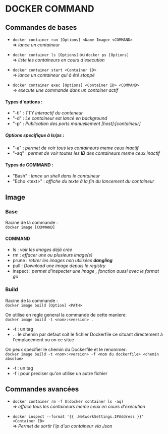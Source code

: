 # DOCKER COMMAND

## Commandes de bases
  * ```docker container run [Options] <Name Image> <COMMAND> ```  
  => _lance un containeur_  
  
  * ```docker container ls [Options]``` ou ```docker ps [Options]```   
  => _liste les containeurs en cours d'execution_
  
  * ```docker container start <Container ID>```  
  => _lance un containeur qui à été stoppé_
  
  * ```docker container exec [Options] <Container ID> <COMMAND> ```  
  => _execute une commande dans un container actif_
  
#### Types d'options :    
  * "-ti" : _TTY interactif du conteneur_
  * "-d" : _Le containeur est lancé en background_  
  * "-p" : _Publication des ports manuellement \[host]:\[containeur]_
  
##### Options specifique à **ls/ps** :
  * "-a" : _permet de voir tous les containeurs meme ceux inactif_
  * "-aq" : _permet de voir toutes les **ID** des containeurs meme ceux inactif_
  
#### Types de COMMAND : 
  * "Bash" : _lance un shell dans le containeur_
  * "Echo \<text>" : _affiche du texte à la fin du lancement du containeur_
  
## Image

### Base

Racine de la commande :  
```docker image [COMMAND]``` 

#### COMMAND

* ls : _voir les images déjà crée_
* rm : _effacer une ou plusieurs image(s)_
* prune : _retirer les images non utilisées **dangling**_
* pull : _Download une image depuis le registry_
* inspect : _permet d'inspecter une image , fonction aussi avec le format go_

### Build

Racine de la commande :  
```docker image build [Option] <PATH>``` 

On utilise en regle general la commande de cette maniere:    
```docker image build -t <nom>:<version> .``` 
* -t : un tag
* . : le chemin par defaut soit le fichier Dockerfile ce situant directement à l'emplacement ou on ce situe  
  
On peux specifier le chemin du Dockerfile et le renommer:  
```docker image build -t <nom>:<version> -f <nom du dockerfile> <chemin absolue>```  
* -t : un tag
* -f : pour preciser qu'on utilise un autre fichier

## Commandes avancées
  * ```docker container rm -f $(docker container ls -aq)```  
  => _efface tous les containeurs meme ceux en cours d'exécution_
  
  * ```docker inspect --format '{{ .NetworkSettings.IPAddress }}' <Container ID>```  
  => _Permet de sortir l'ip d'un containeur via Json_
